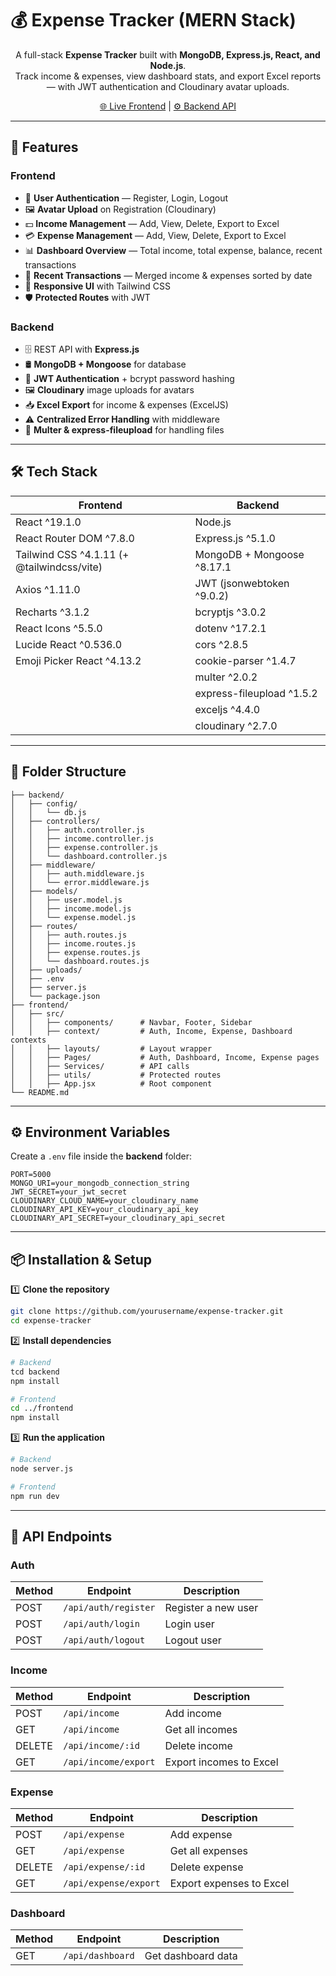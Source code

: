 # 💰 Expense Tracker (MERN Stack)

<p align="center">
  A full-stack <b>Expense Tracker</b> built with <b>MongoDB, Express.js, React, and Node.js</b>.<br>
  Track income & expenses, view dashboard stats, and export Excel reports — with JWT authentication and Cloudinary avatar uploads.
</p>

<p align="center">
  <a href="https://expense-tracker-mern-jet.vercel.app/" target="_blank">🌐 Live Frontend</a> |
  <a href="https://expense-tracker-mern-ttwh.onrender.com" target="_blank">⚙ Backend API</a>
</p>

---

## 🚀 Features

### **Frontend**

* 🔐 **User Authentication** — Register, Login, Logout
* 🖼 **Avatar Upload** on Registration (Cloudinary)
* 💵 **Income Management** — Add, View, Delete, Export to Excel
* 💳 **Expense Management** — Add, View, Delete, Export to Excel
* 📊 **Dashboard Overview** — Total income, total expense, balance, recent transactions
* 📜 **Recent Transactions** — Merged income & expenses sorted by date
* 📱 **Responsive UI** with Tailwind CSS
* 🛡 **Protected Routes** with JWT

### **Backend**

* 🗄 REST API with **Express.js**
* 🛢 **MongoDB + Mongoose** for database
* 🔑 **JWT Authentication** + bcrypt password hashing
* 🖼 **Cloudinary** image uploads for avatars
* 📥 **Excel Export** for income & expenses (ExcelJS)
* ⚠ **Centralized Error Handling** with middleware
* 📂 **Multer & express-fileupload** for handling files

---

## 🛠 Tech Stack

| **Frontend**                               | **Backend**                |
| ------------------------------------------ | -------------------------- |
| React ^19.1.0                              | Node.js                    |
| React Router DOM ^7.8.0                    | Express.js ^5.1.0          |
| Tailwind CSS ^4.1.11 (+ @tailwindcss/vite) | MongoDB + Mongoose ^8.17.1 |
| Axios ^1.11.0                              | JWT (jsonwebtoken ^9.0.2)  |
| Recharts ^3.1.2                            | bcryptjs ^3.0.2            |
| React Icons ^5.5.0                         | dotenv ^17.2.1             |
| Lucide React ^0.536.0                      | cors ^2.8.5                |
| Emoji Picker React ^4.13.2                 | cookie-parser ^1.4.7       |
|                                            | multer ^2.0.2              |
|                                            | express-fileupload ^1.5.2  |
|                                            | exceljs ^4.4.0             |
|                                            | cloudinary ^2.7.0          |

---

## 📂 Folder Structure

```
├── backend/
│   ├── config/
│   │   └── db.js
│   ├── controllers/
│   │   ├── auth.controller.js
│   │   ├── income.controller.js
│   │   ├── expense.controller.js
│   │   └── dashboard.controller.js
│   ├── middleware/
│   │   ├── auth.middleware.js
│   │   └── error.middleware.js
│   ├── models/
│   │   ├── user.model.js
│   │   ├── income.model.js
│   │   └── expense.model.js
│   ├── routes/
│   │   ├── auth.routes.js
│   │   ├── income.routes.js
│   │   ├── expense.routes.js
│   │   └── dashboard.routes.js
│   ├── uploads/
│   ├── .env
│   ├── server.js
│   └── package.json
├── frontend/
│   ├── src/
│   │   ├── components/      # Navbar, Footer, Sidebar
│   │   ├── context/         # Auth, Income, Expense, Dashboard contexts
│   │   ├── layouts/         # Layout wrapper
│   │   ├── Pages/           # Auth, Dashboard, Income, Expense pages
│   │   ├── Services/        # API calls
│   │   ├── utils/           # Protected routes
│   │   ├── App.jsx          # Root component
└── README.md
```

---

## ⚙️ Environment Variables

Create a `.env` file inside the **backend** folder:

```env
PORT=5000
MONGO_URI=your_mongodb_connection_string
JWT_SECRET=your_jwt_secret
CLOUDINARY_CLOUD_NAME=your_cloudinary_name
CLOUDINARY_API_KEY=your_cloudinary_api_key
CLOUDINARY_API_SECRET=your_cloudinary_api_secret
```

---

## 📦 Installation & Setup

1️⃣ **Clone the repository**

```bash
git clone https://github.com/yourusername/expense-tracker.git
cd expense-tracker
```

2️⃣ **Install dependencies**

```bash
# Backend
tcd backend
npm install

# Frontend
cd ../frontend
npm install
```

3️⃣ **Run the application**

```bash
# Backend
node server.js

# Frontend
npm run dev
```

---

## 📡 API Endpoints

### Auth

| Method | Endpoint             | Description         |
| ------ | -------------------- | ------------------- |
| POST   | `/api/auth/register` | Register a new user |
| POST   | `/api/auth/login`    | Login user          |
| POST   | `/api/auth/logout`   | Logout user         |

### Income

| Method | Endpoint             | Description             |
| ------ | -------------------- | ----------------------- |
| POST   | `/api/income`        | Add income              |
| GET    | `/api/income`        | Get all incomes         |
| DELETE | `/api/income/:id`    | Delete income           |
| GET    | `/api/income/export` | Export incomes to Excel |

### Expense

| Method | Endpoint              | Description              |
| ------ | --------------------- | ------------------------ |
| POST   | `/api/expense`        | Add expense              |
| GET    | `/api/expense`        | Get all expenses         |
| DELETE | `/api/expense/:id`    | Delete expense           |
| GET    | `/api/expense/export` | Export expenses to Excel |

### Dashboard

| Method | Endpoint         | Description        |
| ------ | ---------------- | ------------------ |
| GET    | `/api/dashboard` | Get dashboard data |
